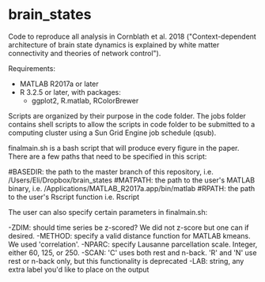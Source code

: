 # brain_states
Code to reproduce all analysis in Cornblath et al. 2018 ("Context-dependent architecture of brain state dynamics is explained by white matter connectivity and theories of network control").

Requirements:
  - MATLAB R2017a or later
  - R 3.2.5 or later, with packages:
    - ggplot2, R.matlab, RColorBrewer

Scripts are organized by their purpose in the code folder. The jobs folder contains shell scripts to allow the scripts in code folder to be submitted to a computing cluster using a Sun Grid Engine job schedule (qsub).

finalmain.sh is a bash script that will produce every figure in the paper. There are a few paths that need to be specified in this script:

  #BASEDIR: the path to the master branch of this repository, i.e. /Users/Eli/Dropbox/brain_states
  #MATPATH: the path to the user's MATLAB binary, i.e. /Applications/MATLAB_R2017a.app/bin/matlab
  #RPATH: the path to the user's Rscript function i.e. Rscript

The user can also specify certain parameters in finalmain.sh:

  -ZDIM: should time series be z-scored? We did not z-score but one can if desired.
  -METHOD: specify a valid distance function for MATLAB kmeans. We used 'correlation'.
  -NPARC: specify Lausanne parcellation scale. Integer, either 60, 125, or 250.
  -SCAN: 'C' uses both rest and n-back. 'R' and 'N' use rest or n-back only, but this functionality is deprecated
  -LAB: string, any extra label you'd like to place on the output
  
